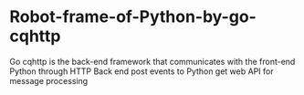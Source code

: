 # Robot-frame-of-Python-by-go-cqhttp
Go cqhttp is the back-end framework that communicates with the front-end Python through HTTP
Back end post events to Python get web API for message processing
